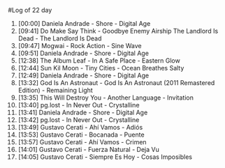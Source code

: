 #Log of 22 day

1. [00:00] Daniela Andrade - Shore - Digital Age
1. [09:41] Do Make Say Think - Goodbye Enemy Airship The Landlord Is Dead - The Landlord Is Dead
1. [09:47] Mogwai - Rock Action - Sine Wave
1. [09:51] Daniela Andrade - Shore - Digital Age
1. [12:38] The Album Leaf - In A Safe Place - Eastern Glow
1. [12:44] Sun Kil Moon - Tiny Cities - Ocean Breathes Salty
1. [12:49] Daniela Andrade - Shore - Digital Age
1. [13:32] God Is An Astronaut - God Is An Astronaut (2011 Remastered Edition) - Remaining Light
1. [13:35] This Will Destroy You - Another Language - Invitation
1. [13:40] pg.lost - In Never Out - Crystalline
1. [13:41] Daniela Andrade - Shore - Digital Age
1. [13:42] pg.lost - In Never Out - Crystalline
1. [13:49] Gustavo Cerati - Ahí Vamos - Adiós
1. [13:53] Gustavo Cerati - Bocanada - Puente
1. [13:57] Gustavo Cerati - Ahí Vamos - Crimen
1. [14:01] Gustavo Cerati - Fuerza Natural - Deja Vu
1. [14:05] Gustavo Cerati - Siempre Es Hoy - Cosas Imposibles
